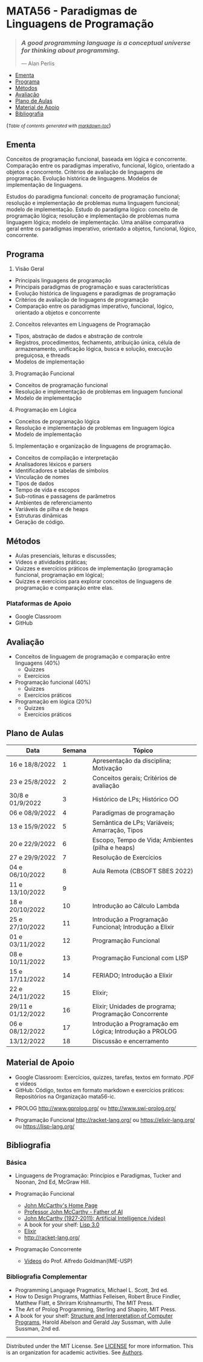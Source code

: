 # MATA56 - Paradigmas de Linguagens de Programação

>### _A good programming language is a conceptual universe for thinking about programming._
>— Alan Perlis

  * [Ementa](#ementa)
  * [Programa](#programa)
  * [Métodos](#m-todos)
  * [Avaliação](#avalia--o)
  * [Plano de Aulas](#plano-de-aulas)
  * [Material de Apoio](#material-de-apoio)
  * [Bibliografia](#bibliografia)

(<small><i>Table of contents generated with <a href='http://ecotrust-canada.github.io/markdown-toc/'>markdown-toc</a></i></small>)

## Ementa

Conceitos de programação funcional, baseada em lógica e concorrente. Comparação entre os paradigmas imperativo, funcional, lógico, orientado a objetos e concorrente. Critérios de avaliação de linguagens de programação. Evolução histórica de linguagens. Modelos de implementação de linguagens.

Estudos do paradigma funcional: conceito de programação funcional; resolução e implementação de problemas numa linguagem funcional; modelo de implementação. Estudo do paradigma lógico: conceito de programação lógica; resolução e implementação de problemas numa linguagem lógica; modelo de implementação. Uma análise comparativa geral entre os paradigmas imperativo, orientado a objetos, funcional, lógico, concorrente.

## Programa

1. Visão Geral 
- Principais linguagens de programação
- Principais paradigmas de programação e suas características
- Evolução histórica de linguagens e paradigmas de programação
- Critérios de avaliação de linguagens de programação
- Comparação entre os paradigmas imperativo, funcional, lógico, orientado a objetos e concorrente

2. Conceitos relevantes em Linguagens de Programação 
- Tipos, abstração de dados e abstração de controle
- Registros, procedimentos, fechamento, atribuição única, célula de armazenamento, unificação lógica, busca e solução, execução preguiçosa, e threads
- Modelos de implementação

3. Programação Funcional
- Conceitos de programação funcional
- Resolução e implementação de problemas em linguagem funcional
- Modelo de implementação

4. Programação em Lógica
- Conceitos de programação lógica
- Resolução e implementação de problemas em linguagem lógica
- Modelo de implementação

5. Implementação e organização de linguagens de programação.
- Conceitos de compilação e interpretação
- Analisadores léxicos e parsers
- Identificadores e tabelas de símbolos
- Vinculação de nomes
- Tipos de dados
- Tempo de vida e escopos
- Sub-rotinas e passagens de parâmetros
- Ambientes de referenciamento
- Variáveis de pilha e de heaps
- Estruturas dinâmicas
- Geração de código.

## Métodos

- Aulas presenciais, leituras e discussões;
- Vídeos e atividades práticas; 
- Quizzes e exercícios práticos de implementação (programação funcional, programação em lógica);
- Quizzes e exercícios para explorar conceitos de linguagens de programação e comparação entre elas.

### Plataformas de Apoio

   - Google Classroom
   - GitHub

## Avaliação

+ Conceitos de linguagem de programação e comparação entre linguagens (40%)
   - Quizzes 
   - Exercícios
+ Programação funcional (40%)
   - Quizzes 
   - Exercícios práticos
+ Programação em lógica (20%)
   - Quizzes 
   - Exercícios práticos

## Plano de Aulas

Data | Semana | Tópico
-- | -- | --
16 e 18/8/2022 | 1 | Apresentação da disciplina; Motivação
23 e 25/8/2022 | 2 | Conceitos gerais; Critérios de avaliação
30/8 e 01/9/2022 | 3 | Histórico de LPs; Histórico OO
06 e 08/9/2022 | 4 | Paradigmas de programação 
13 e 15/9/2022 | 5 | Semântica de LPs; Variáveis; Amarração, Tipos
20 e 22/9/2022 | 6 | Escopo, Tempo de Vida;  Ambientes (pilha e heaps)
27 e 29/9/2022 | 7 | Resolução de Exercícios
04 e 06/10/2022 | 8 | Aula Remota (CBSOFT SBES 2022)
11 e 13/10/2022 | 9 | 
18 e 20/10/2022 | 10 | Introdução ao Cálculo Lambda
25 e 27/10/2022 | 11 | Introdução a Programação Funcional; Introdução a Elixir
01 e 03/11/2022 | 12 | Programação Funcional
08 e 10/11/2022 | 13 | Programação Funcional com LISP
15 e 17/11/2022 | 14 | FERIADO; Introdução a Elixir
22 e 24/11/2022 | 15 | Elixir; 
29/11 e 01/12/2022 | 16 | Elixir; Unidades de programa; Programação Concorrente
06 e 08/12/2022 | 17 | Introdução a Programação em Lógica; Introdução a PROLOG
13/12/2022 | 18 | Discussão e encerramento |

## Material de Apoio

- Google Classroom: Exercícios, quizzes, tarefas, textos em formato .PDF e vídeos
- GitHub: Código, textos em formato markdown e exercícios práticos: Repositórios na Organização mata56-ic.

+ PROLOG
http://www.gprolog.org/ ou http://www.swi-prolog.org/ 

+ Programação Funcional
http://racket-lang.org/ ou https://elixir-lang.org/ ou https://lisp-lang.org/ 

## Bibliografia

### Básica

+ Linguagens de Programação: Princípios e Paradigmas, Tucker and Noonan, 2nd Ed, McGraw Hill.

+ Programação Funcional
  - [John McCarthy's Home Page](http://www-formal.stanford.edu/jmc/)
  - [Professor John McCarthy - Father of AI](http://jmc.stanford.edu)
  - [John McCarthy (1927-2011): Artificial Intelligence (video)](https://youtu.be/Ozipf13jRr4)
  - A book for your shelf: [Lisp 3.0](https://www.amazon.com/Lisp-3rd-Patrick-Winston/dp/0201083191)
  - [Elixir](https://elixirschool.com/pt/)
  - http://racket-lang.org/

+ Programação Concorrente
  - [Vídeos](https://goo.gl/photos/mJHQRhQCENhJG8VcA) do Prof. Alfredo Goldman(IME-USP)

### Bibliografia Complementar

+ Programming Language Pragmatics, Michael L. Scott, 3rd ed.
+ How to Design Programs, Matthias Felleisen, Robert Bruce Findler, Matthew Flatt, e Shriram Krishnamurthi, The MIT Press.
+ The Art of Prolog Programming, Sterling and Shapiro, MIT Press.
+ A book for your shelf: [Structure and Interpretation of Computer Programs](https://mitpress.mit.edu/sites/default/files/sicp/full-text/book/book.html), Harold Abelson and Gerald Jay Sussman, with Julie Sussman, 2nd ed.

----
  Distributed under the MIT License. See [LICENSE](LICENSE) for more information.
  This is an organization for academic activities. See [Authors](AUTHORS).

